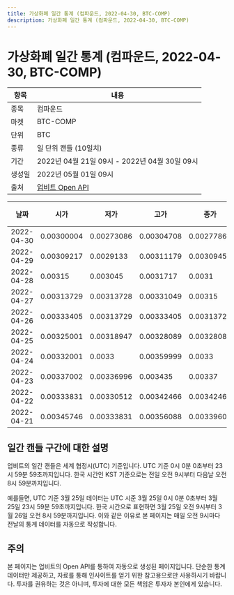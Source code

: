 ```yaml
---
title: 가상화폐 일간 통계 (컴파운드, 2022-04-30, BTC-COMP)
description: 가상화폐 일간 통계 (컴파운드, 2022-04-30, BTC-COMP)
---
```



가상화폐 일간 통계 (컴파운드, 2022-04-30, BTC-COMP)
===

|항목|내용|
|--|--|
|종목|컴파운드|
|마켓|BTC-COMP|
|단위|BTC|
|종류|일 단위 캔들 (10일치)|
|기간|2022년 04월 21일 09시 - 2022년 04월 30일 09시|
|생성일|2022년 05월 01일 09시|
|출처|[업비트 Open API](https://docs.upbit.com)|


|날짜|시가|저가|고가|종가|비고|
|--|--|--|--|--|--|
|2022-04-30|0.00300004|0.00273086|0.00304708|0.00277861|    |
|2022-04-29|0.00309217|0.0029133|0.00311179|0.00309453|    |
|2022-04-28|0.00315|0.003045|0.0031717|0.0031|    |
|2022-04-27|0.00313729|0.00313728|0.00331049|0.00315|    |
|2022-04-26|0.00333405|0.00313729|0.00333405|0.00313729|    |
|2022-04-25|0.00325001|0.00318947|0.00328089|0.00328089|    |
|2022-04-24|0.00332001|0.0033|0.00359999|0.0033|    |
|2022-04-23|0.00337002|0.00336996|0.003435|0.00337|    |
|2022-04-22|0.00333831|0.00330512|0.00342466|0.00342466|    |
|2022-04-21|0.00345746|0.00333831|0.00356088|0.00339601|    |


일간 캔들 구간에 대한 설명
---


업비트의 일간 캔들은 세계 협정시(UTC) 기준입니다. 
UTC 기준 0시 0분 0초부터 23시 59분 59초까지입니다. 
한국 시간인 KST 기준으로는 전일 오전 9시부터 다음날 오전 8시 59분까지입니다. 


예를들면, UTC 기준 3월 25일 데이터는 UTC 시준 3월 25일 0시 0분 0초부터 3월 25일 23시 59분 59초까지입니다. 
한국 시간으로 표현하면 3월 25일 오전 9시부터 3월 26일 오전 8시 59분까지입니다. 
이와 같은 이유로 본 페이지는 매일 오전 9시마다 전날의 통계 데이터를 자동으로 작성합니다. 


주의
---


본 페이지는 업비트의 Open API를 통하여 자동으로 생성된 페이지입니다. 
단순한 통계 데이터만 제공하고, 자료를 통해 인사이트를 얻기 위한 참고용으로만 사용하시기 바랍니다. 
투자를 권유하는 것은 아니며, 투자에 대한 모든 책임은 투자자 본인에게 있습니다. 
